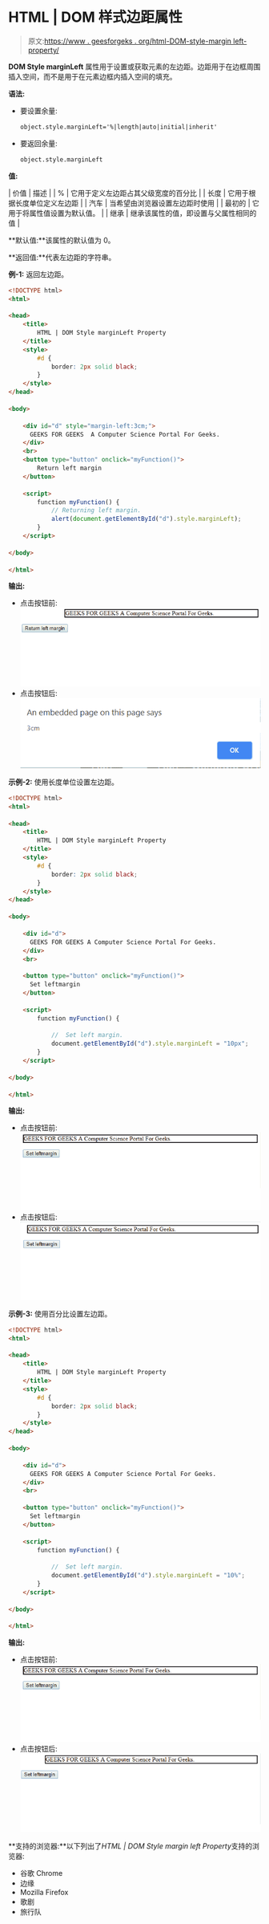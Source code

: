 # HTML | DOM 样式边距属性

> 原文:[https://www . geesforgeks . org/html-DOM-style-margin left-property/](https://www.geeksforgeeks.org/html-dom-style-marginleft-property/)

**DOM Style marginLeft** 属性用于设置或获取元素的左边距。边距用于在边框周围插入空间，而不是用于在元素边框内插入空间的填充。

**语法:**

*   要设置余量:

    ```html
    object.style.marginLeft='%|length|auto|initial|inherit'

    ```

*   要返回余量:

    ```html
    object.style.marginLeft

    ```

**值:**

| 价值 | 描述 |
| % | 它用于定义左边距占其父级宽度的百分比 |
| 长度 | 它用于根据长度单位定义左边距 |
| 汽车 | 当希望由浏览器设置左边距时使用 |
| 最初的 | 它用于将属性值设置为默认值。 |
| 继承 | 继承该属性的值，即设置与父属性相同的值 |

**默认值:**该属性的默认值为 0。

**返回值:**代表左边距的字符串。

**例-1:** 返回左边距。

```html
<!DOCTYPE html>
<html>

<head>
    <title>     
        HTML | DOM Style marginLeft Property
    </title>
    <style>
        #d {
            border: 2px solid black;
        }
    </style>
</head>

<body>

    <div id="d" style="margin-left:3cm;">
      GEEKS FOR GEEKS  A Computer Science Portal For Geeks.
    </div>
    <br>
    <button type="button" onclick="myFunction()">
        Return left margin
    </button>

    <script>
        function myFunction() {
            // Returning left margin.
            alert(document.getElementById("d").style.marginLeft);
        }
    </script>

</body>

</html>
```

**输出:**

*   点击按钮前:
    ![](img/8814b63dafa88438b56dfeb9f1ed5cda.png)
*   点击按钮后:
    ![](img/dec15b33511ae0a56e9855a7bd695c88.png)

**示例-2:** 使用长度单位设置左边距。

```html
<!DOCTYPE html>
<html>

<head>
    <title>     
        HTML | DOM Style marginLeft Property
    </title>
    <style>
        #d {
            border: 2px solid black;
        }
    </style>
</head>

<body>

    <div id="d">
      GEEKS FOR GEEKS A Computer Science Portal For Geeks.
    </div>
    <br>

    <button type="button" onclick="myFunction()">
      Set leftmargin
    </button>

    <script>
        function myFunction() {

            //  Set left margin.
            document.getElementById("d").style.marginLeft = "10px";
        }
    </script>

</body>

</html>
```

**输出:**

*   点击按钮前:
    ![](img/5f87efc98b510c72afafb8adebd03697.png)
*   点击按钮后:
    ![](img/11607ea7286fcaec3d5a54aad817f047.png)

**示例-3:** 使用百分比设置左边距。

```html
<!DOCTYPE html>
<html>

<head>
    <title>     
        HTML | DOM Style marginLeft Property
    </title>
    <style>
        #d {
            border: 2px solid black;
        }
    </style>
</head>

<body>

    <div id="d">
      GEEKS FOR GEEKS A Computer Science Portal For Geeks.
    </div>
    <br>

    <button type="button" onclick="myFunction()">
      Set leftmargin
    </button>

    <script>
        function myFunction() {

            //  Set left margin.
            document.getElementById("d").style.marginLeft = "10%";
        }
    </script>

</body>

</html>
```

**输出:**

*   点击按钮前:
    ![](img/8d816069a3d205d7e5306efd2bb3e65f.png)
*   点击按钮后:
    ![](img/5eb6df7165ea6a1fb4fedf6021010e0c.png)

**支持的浏览器:**以下列出了*HTML | DOM Style margin left Property*支持的浏览器:

*   谷歌 Chrome
*   边缘
*   Mozilla Firefox
*   歌剧
*   旅行队